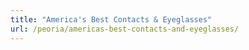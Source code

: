 ```yaml
---
title: "America's Best Contacts & Eyeglasses"
url: /peoria/americas-best-contacts-and-eyeglasses/
---
```

